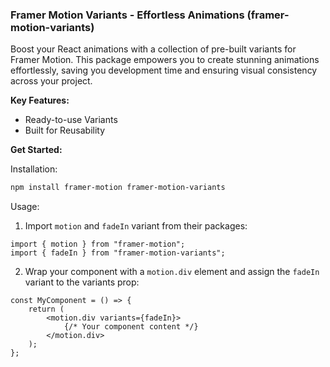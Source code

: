 ### **Framer Motion Variants - Effortless Animations (framer-motion-variants)**

Boost your React animations with a collection of pre-built variants for Framer Motion. This package empowers you to create stunning animations effortlessly, saving you development time and ensuring visual consistency across your project.

**Key Features:**

-   Ready-to-use Variants
-   Built for Reusability

**Get Started:**

Installation:

```bash
npm install framer-motion framer-motion-variants
```

Usage:

1. Import `motion` and `fadeIn` variant from their packages:

```tsx
import { motion } from "framer-motion";
import { fadeIn } from "framer-motion-variants";
```

2. Wrap your component with a `motion.div` element and assign the `fadeIn` variant to the variants prop:

```tsx
const MyComponent = () => {
	return (
		<motion.div variants={fadeIn}>
			{/* Your component content */}
		</motion.div>
	);
};
```

